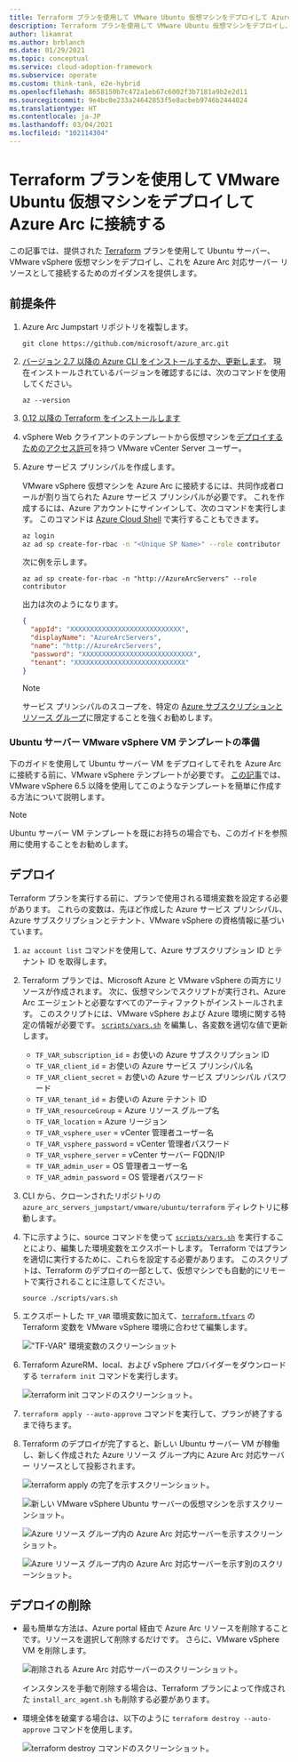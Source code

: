 ```yaml
---
title: Terraform プランを使用して VMware Ubuntu 仮想マシンをデプロイして Azure Arc に接続する
description: Terraform プランを使用して VMware Ubuntu 仮想マシンをデプロイし、これを Azure Arc に接続します。
author: likamrat
ms.author: brblanch
ms.date: 01/29/2021
ms.topic: conceptual
ms.service: cloud-adoption-framework
ms.subservice: operate
ms.custom: think-tank, e2e-hybrid
ms.openlocfilehash: 8658150b7c472a1eb67c6002f3b7181a9b2e2d11
ms.sourcegitcommit: 9e4bc0e233a24642853f5e8acbeb9746b2444024
ms.translationtype: HT
ms.contentlocale: ja-JP
ms.lasthandoff: 03/04/2021
ms.locfileid: "102114304"
---
```

# <a name="use-a-terraform-plan-to-deploy-a-vmware-ubuntu-virtual-machine-and-connect-it-to-azure-arc"></a>Terraform プランを使用して VMware Ubuntu 仮想マシンをデプロイして Azure Arc に接続する

この記事では、提供された [Terraform](https://www.terraform.io/) プランを使用して Ubuntu サーバー、VMware vSphere 仮想マシンをデプロイし、これを Azure Arc 対応サーバー リソースとして接続するためのガイダンスを提供します。

## <a name="prerequisites"></a>前提条件

1. Azure Arc Jumpstart リポジトリを複製します。

    ```console
    git clone https://github.com/microsoft/azure_arc.git
    ```

2. [バージョン 2.7 以降の Azure CLI をインストールするか、更新します](/cli/azure/install-azure-cli)。 現在インストールされているバージョンを確認するには、次のコマンドを使用してください。

    ```console
    az --version
    ```

3. [0.12 以降の Terraform をインストールします](https://learn.hashicorp.com/tutorials/terraform/install-cli)

4. vSphere Web クライアントのテンプレートから仮想マシンを[デプロイするためのアクセス許可](https://docs.vmware.com/en/VMware-vSphere/7.0/com.vmware.vsphere.vm_admin.doc/GUID-4D0F8E63-2961-4B71-B365-BBFA24673FDB.html)を持つ VMware vCenter Server ユーザー。

5. Azure サービス プリンシパルを作成します。

    VMware vSphere 仮想マシンを Azure Arc に接続するには、共同作成者ロールが割り当てられた Azure サービス プリンシパルが必要です。 これを作成するには、Azure アカウントにサインインして、次のコマンドを実行します。 このコマンドは [Azure Cloud Shell](https://shell.azure.com/) で実行することもできます。

    ```bash
    az login
    az ad sp create-for-rbac -n "<Unique SP Name>" --role contributor
    ```

    次に例を示します。

    ```console
    az ad sp create-for-rbac -n "http://AzureArcServers" --role contributor
    ```

    出力は次のようになります。

    ```json
    {
      "appId": "XXXXXXXXXXXXXXXXXXXXXXXXXXXX",
      "displayName": "AzureArcServers",
      "name": "http://AzureArcServers",
      "password": "XXXXXXXXXXXXXXXXXXXXXXXXXXXX",
      "tenant": "XXXXXXXXXXXXXXXXXXXXXXXXXXXX"
    }
    ```

    > [!NOTE]
    > サービス プリンシパルのスコープを、特定の [Azure サブスクリプションとリソース グループ](/cli/azure/ad/sp)に限定することを強くお勧めします。

### <a name="preparing-an-ubuntu-server-vmware-vsphere-vm-template"></a>Ubuntu サーバー VMware vSphere VM テンプレートの準備

下のガイドを使用して Ubuntu サーバー VM をデプロイしてそれを Azure Arc に接続する前に、VMware vSphere テンプレートが必要です。 [この記事](./vmware-ubuntu-template.md)では、VMware vSphere 6.5 以降を使用してこのようなテンプレートを簡単に作成する方法について説明します。

> [!NOTE]
> Ubuntu サーバー VM テンプレートを既にお持ちの場合でも、このガイドを参照用に使用することをお勧めします。

## <a name="deployment"></a>デプロイ

Terraform プランを実行する前に、プランで使用される環境変数を設定する必要があります。 これらの変数は、先ほど作成した Azure サービス プリンシパル、Azure サブスクリプションとテナント、VMware vSphere の資格情報に基づいています。

1. `az account list` コマンドを使用して、Azure サブスクリプション ID とテナント ID を取得します。

2. Terraform プランでは、Microsoft Azure と VMware vSphere の両方にリソースが作成されます。 次に、仮想マシンでスクリプトが実行され、Azure Arc エージェントと必要なすべてのアーティファクトがインストールされます。 このスクリプトには、VMware vSphere および Azure 環境に関する特定の情報が必要です。 [`scripts/vars.sh`](https://github.com/microsoft/azure_arc/blob/main/azure_arc_servers_jumpstart/vmware/ubuntu/terraform/scripts/vars.sh) を編集し、各変数を適切な値で更新します。

    - `TF_VAR_subscription_id` = お使いの Azure サブスクリプション ID
    - `TF_VAR_client_id` = お使いの Azure サービス プリンシパル名
    - `TF_VAR_client_secret` = お使いの Azure サービス プリンシパル パスワード
    - `TF_VAR_tenant_id` = お使いの Azure テナント ID
    - `TF_VAR_resourceGroup` = Azure リソース グループ名
    - `TF_VAR_location` = Azure リージョン
    - `TF_VAR_vsphere_user` = vCenter 管理者ユーザー名
    - `TF_VAR_vsphere_password` = vCenter 管理者パスワード
    - `TF_VAR_vsphere_server` = vCenter サーバー FQDN/IP
    - `TF_VAR_admin_user` = OS 管理者ユーザー名
    - `TF_VAR_admin_password` = OS 管理者パスワード

3. CLI から、クローンされたリポジトリの `azure_arc_servers_jumpstart/vmware/ubuntu/terraform` ディレクトリに移動します。

4. 下に示すように、source コマンドを使って [`scripts/vars.sh`](https://github.com/microsoft/azure_arc/blob/main/azure_arc_servers_jumpstart/vmware/ubuntu/terraform/scripts/vars.sh) を実行することにより、編集した環境変数をエクスポートします。 Terraform ではプランを適切に実行するために、これらを設定する必要があります。 このスクリプトは、Terraform のデプロイの一部として、仮想マシンでも自動的にリモートで実行されることに注意してください。

    `source ./scripts/vars.sh`

5. エクスポートした `TF_VAR` 環境変数に加えて、[`terraform.tfvars`](https://github.com/microsoft/azure_arc/blob/main/azure_arc_servers_jumpstart/vmware/ubuntu/terraform/terraform.tfvars) の Terraform 変数を VMware vSphere 環境に合わせて編集します。

    !["TF-VAR" 環境変数のスクリーンショット](./media/vmware-terraform-ubuntu/variables.png)

6. Terraform AzureRM、local、および vSphere プロバイダーをダウンロードする `terraform init` コマンドを実行します。

    ![`terraform init` コマンドのスクリーンショット。](./media/vmware-terraform-ubuntu/terraform-init.png)

7. `terraform apply --auto-approve` コマンドを実行して、プランが終了するまで待ちます。

8. Terraform のデプロイが完了すると、新しい Ubuntu サーバー VM が稼働し、新しく作成された Azure リソース グループ内に Azure Arc 対応サーバー リソースとして投影されます。

    ![`terraform apply` の完了を示すスクリーンショット。](./media/vmware-terraform-ubuntu/terraform-apply.png)

    ![新しい VMware vSphere Ubuntu サーバーの仮想マシンを示すスクリーンショット。](./media/vmware-terraform-ubuntu/new-vm.png)

    ![Azure リソース グループ内の Azure Arc 対応サーバーを示すスクリーンショット。](./media/vmware-terraform-ubuntu/server-1.png)

    ![Azure リソース グループ内の Azure Arc 対応サーバーを示す別のスクリーンショット。](./media/vmware-terraform-ubuntu/server-2.png)

## <a name="delete-the-deployment"></a>デプロイの削除

- 最も簡単な方法は、Azure portal 経由で Azure Arc リソースを削除することです。リソースを選択して削除するだけです。 さらに、VMware vSphere VM を削除します。

  ![削除される Azure Arc 対応サーバーのスクリーンショット。](./media/vmware-terraform-ubuntu/delete-server.png)

  インスタンスを手動で削除する場合は、Terraform プランによって作成された `install_arc_agent.sh` も削除する必要があります。

- 環境全体を破棄する場合は、以下のように `terraform destroy --auto-approve` コマンドを使用します。

  ![`terraform destroy` コマンドのスクリーンショット。](./media/vmware-terraform-ubuntu/terraform-destroy.png)
